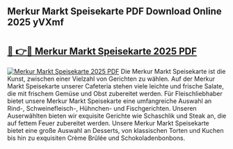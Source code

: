 ## Merkur Markt Speisekarte PDF Download Online 2025 yVXmf

# <h2><a href="http://gcdf94.nevu.top/?p=Merkur+Markt+Speisekarte">🔗 👉🔴 Merkur Markt Speisekarte 2025 PDF</a></h2>

[![Merkur Markt Speisekarte 2025 PDF](https://i.imgur.com/dBaPXMq.png)](http://gcdf94.nevu.top/?p=Merkur+Markt+Speisekarte)
Die Merkur Markt Speisekarte ist die Kunst, zwischen einer Vielzahl von Gerichten zu wählen. Auf der Merkur Markt Speisekarte unserer Cafeteria stehen viele leichte und frische Salate, die mit frischem Gemüse und Obst zubereitet werden. Für Fleischliebhaber bietet unsere Merkur Markt Speisekarte eine umfangreiche Auswahl an Rind-, Schweinefleisch-, Hühnchen- und Fischgerichten. Unseren Auserwählten bieten wir exquisite Gerichte wie Schaschlik und Steak an, die auf fettem Feuer zubereitet werden. Unsere Merkur Markt Speisekarte bietet eine große Auswahl an Desserts, von klassischen Torten und Kuchen bis hin zu exquisiten Crème Brûlée und Schokoladenbonbons.
